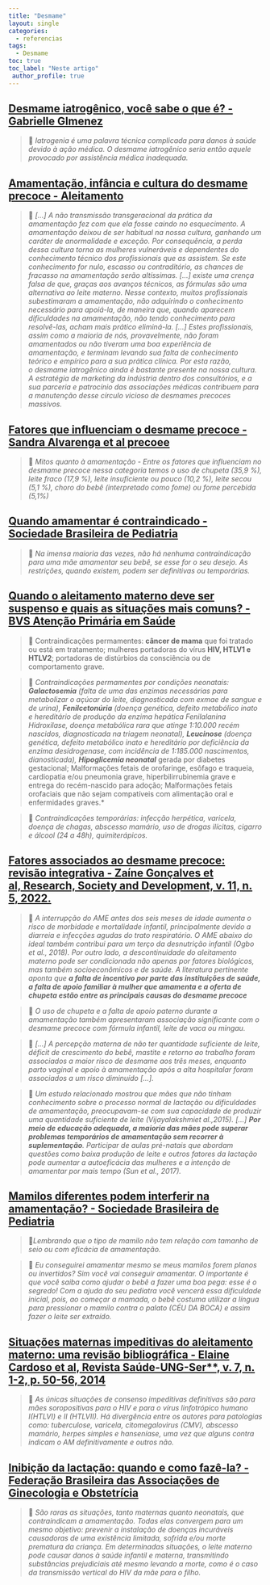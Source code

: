 ```yaml
---
title: "Desmame"
layout: single
categories:
  - referencias
tags:
  - Desmame
toc: true
toc_label: "Neste artigo"
 author_profile: true
---
```


## [Desmame iatrogênico, você sabe o que é? - Gabrielle GImenez](https://gabriellegimenez.com/2020/10/31/desmame-iatrogenico-voce-sabe-o-que-e/)

>💬 *Iatrogenia é uma palavra técnica complicada para danos à saúde devido à ação médica. O desmame iatrogênico seria então aquele provocado por assistência médica inadequada.*

## [Amamentação, infância e cultura do desmame precoce - Aleitamento](https://aleitamento.com.br/secoes/amamentacao/amamentacao-infancia-e-cultura-do-desmame-precoce/5504/)

>💬 *[…] A não transmissão transgeracional da prática da amamentação fez com que ela fosse caindo no esquecimento. A amamentação deixou de ser habitual na nossa cultura, ganhando um caráter de anormalidade e exceção. Por consequência, a perda dessa cultura torna as mulheres vulneráveis e dependentes do conhecimento técnico dos profissionais que as assistem. Se este conhecimento for nulo, escasso ou contraditório, as chances de fracasso na amamentação serão altíssimas. […] existe uma crença falsa de que, graças aos avanços técnicos, as fórmulas são uma alternativa ao leite materno. Nesse contexto, muitos profissionais subestimaram a amamentação, não adquirindo o conhecimento necessário para apoiá-la, de maneira que, quando aparecem dificuldades na amamentação, não tendo conhecimento para resolvê-las, acham mais prático eliminá-la. […] Estes profissionais, assim como a maioria de nós, provavelmente, não foram amamentados ou não tiveram uma boa experiência de amamentação, e terminam levando sua falta de conhecimento teórico e empírico para a sua prática clínica. Por esta razão, o desmame iatrogênico ainda é bastante presente na nossa cultura. A estratégia de marketing da indústria dentro dos consultórios, e a sua parceria e patrocínio das associações médicas contribuem para a manutenção desse círculo vicioso de desmames precoces massivos.*
## [Fatores que influenciam o desmame precoce  - Sandra Alvarenga et al precoee](http://www.scielo.org.co/scielo.php?script=sci_arttext&pid=S1657-59972017000100093)

>💬 *Mitos quanto à amamentação - Entre os fatores que influenciam no desmame precoce nessa categoria temos o uso de chupeta (35,9 %), leite fraco (17,9 %), leite insuficiente ou pouco (10,2 %), leite secou (5,1 %), choro do bebê (interpretado como fome) ou fome percebida (5,1%)*

## [Quando amamentar é contraindicado - Sociedade Brasileira de Pediatria](https://www.sbp.com.br/especiais/pediatria-para-familias/nutricao/quando-amamentar-e-contraindicado/)

>💬 *Na imensa maioria das vezes, não há nenhuma contraindicação para uma mãe amamentar seu bebê, se esse for o seu desejo. As restrições, quando existem, podem ser definitivas ou temporárias.*

## [Quando o aleitamento materno deve ser suspenso e quais as situações mais comuns? - BVS Atenção Primária em Saúde](https://aps-repo.bvs.br/aps/quando-o-aleitamento-materno-deve-ser-suspenso-e-quais-as-situacoes-mais-comuns/)

>💬 Contraindicações permamentes: **câncer de mama** que foi tratado ou está em tratamento; mulheres portadoras do vírus **HIV, HTLV1 e HTLV2**; portadoras de distúrbios da consciência ou de comportamento grave.

>💬 *Contraindicações permamentes por condições neonatais: **Galactosemia** (falta de uma das enzimas necessárias para metabolizar o açúcar do leite, diagnosticada com exmae de sangue e de urina), **Fenilcetonúria** (doença genética, defeito metabólico inato e hereditário de produção da enzima hepática Fenilalanina Hidroxilase, doença metabólica rara que atinge 1:10.000 recém nascidos, diagnosticada na triagem neonatal), **Leucinose** (doença genética, defeito metabólico inato e hereditário por deficiência da enzima desidrogenase, com incidência de 1:185.000 nascimentos, dianosticada), **Hipoglicemia neonatal*** gerada por diabetes gestacional; Malformações fetais de orofaringe, esôfago e traqueia, cardiopatia e/ou pneumonia grave, hiperbilirrubinemia grave e entrega do recém-nascido para adoção; Malformações fetais orofaciais que não sejam compatíveis com alimentação oral e enfermidades graves.*

>💬 *Contraindicações temporárias: infecção herpética, varicela, doença de chagas, abscesso mamário, uso de drogas ilícitas, cigarro e álcool (24 a 48h), quimiterápicos.*

## [Fatores associados ao desmame precoce: revisão integrativa - Zaíne Gonçalves et al, Research, Society and Development, v. 11, n. 5, 2022.](https://rsdjournal.org/index.php/rsd/article/view/28048/24574)

> 💬 *A interrupção do AME antes dos seis meses de idade aumenta o risco de morbidade e mortalidade infantil, principalmente devido a diarreia e infecções agudas do trato respiratório. O AME abaixo do ideal também contribui para um terço da desnutrição infantil (Ogbo et al., 2018). Por outro lado, a descontinuidade do aleitamento materno pode ser condicionada não apenas por fatores biológicos, mas também socioeconômicos e de saúde. A literatura pertinente aponta que **a falta de incentivo por parte das instituições de saúde, a falta de apoio familiar à mulher que amamenta e a oferta de chupeta estão entre as principais causas do desmame precoce***

>💬 *O uso de chupeta e a falta de apoio paterno durante a amamentação também apresentaram associação significante com o desmame precoce com fórmula infantil, leite de vaca ou mingau.*

>💬 *[…] A percepção materna de não ter quantidade suficiente de leite, déficit de crescimento do bebê, mastite e retorno ao trabalho foram associados a maior risco de desmame aos três meses, enquanto parto vaginal e apoio à amamentação após a alta hospitalar foram associados a um risco diminuído […].*

>💬 *Um estudo relacionado mostrou que mães que não tinham conhecimento sobre o processo normal de lactação ou dificuldades de amamentação, preocupavam-se com sua capacidade de produzir uma quantidade suficiente de leite (Vijayalakshmiet al.,2015). […] **Por meio de educação adequada, a maioria das mães pode superar problemas temporários de amamentação sem recorrer à suplementação**. Participar de aulas pré-natais que abordam questões como baixa produção de leite e outros fatores da lactação pode aumentar a autoeficácia das mulheres e a intenção de amamentar por mais tempo (Sun et al., 2017).*

## [Mamilos diferentes podem interferir na amamentação? - Sociedade Brasileira de Pediatria](https://www.sbp.com.br/especiais/pediatria-para-familias/nutricao/mamilos-diferentes-podem-interferir-na-amamentacao/)

> 💬*Lembrando que o tipo de mamilo não tem relação com tamanho de seio ou com eficácia de amamentação.*

> 💬 *Eu conseguirei amamentar mesmo se meus mamilos forem planos ou invertidos? Sim você vai conseguir amamentar. O importante é que você saiba como ajudar o bebê a fazer uma boa pega: esse é o segredo! Com a ajuda do seu pediatra você vencerá essa dificuldade inicial, pois, ao começar a mamada, o bebê costuma utilizar a língua para pressionar o mamilo contra o palato (CÉU DA BOCA) e assim fazer o leite ser extraído.*

## [Situações maternas impeditivas do aleitamento materno: uma revisão bibliográfica - Elaine Cardoso et al, Revista Saúde-UNG-Ser**, v. 7, n. 1-2, p. 50-56, 2014](http://revistas.ung.br/index.php/saude/article/view/1372)

>💬 *As únicas situações de consenso impeditivas definitivas são para mães soropositivas para o HIV e para o vírus linfotrópico humano I(HTLVI) e II (HTLVII). Há divergência entre os autores para patologias como: tuberculose, varicela, citomegalovirus (CMV), abscesso mamário, herpes simples e hanseníase, uma vez que alguns contra indicam o AM definitivamente e outros não.*

## [Inibição da lactação: quando e como fazê-la? - Federação Brasileira das Associações de Ginecologia e Obstetrícia](https://www.febrasgo.org.br/pt/noticias/item/308-inibicao-da-lactacao-quando-e-como-faze-la)

>💬 *São raras as situações, tanto maternas quanto neonatais, que contraindicam a amamentação. Todas elas convergem para um mesmo objetivo: prevenir a instalação de doenças incuráveis causadoras de uma existência limitada, sofrida e/ou morte prematura da criança. Em determinadas situações, o leite materno pode causar danos à saúde infantil e materna, transmitindo substâncias prejudiciais até mesmo levando a morte, como é o caso da transmissão vertical do HIV da mãe para o filho.*